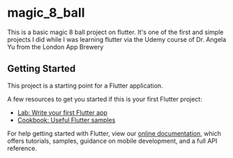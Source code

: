 # magic_8_ball

This is a basic magic 8 ball project on flutter. It's one of the first and simple projects I did while I was learning flutter via the Udemy course of Dr. Angela Yu from the London App Brewery 

## Getting Started

This project is a starting point for a Flutter application.

A few resources to get you started if this is your first Flutter project:

- [Lab: Write your first Flutter app](https://flutter.dev/docs/get-started/codelab)
- [Cookbook: Useful Flutter samples](https://flutter.dev/docs/cookbook)

For help getting started with Flutter, view our
[online documentation](https://flutter.dev/docs), which offers tutorials,
samples, guidance on mobile development, and a full API reference.
